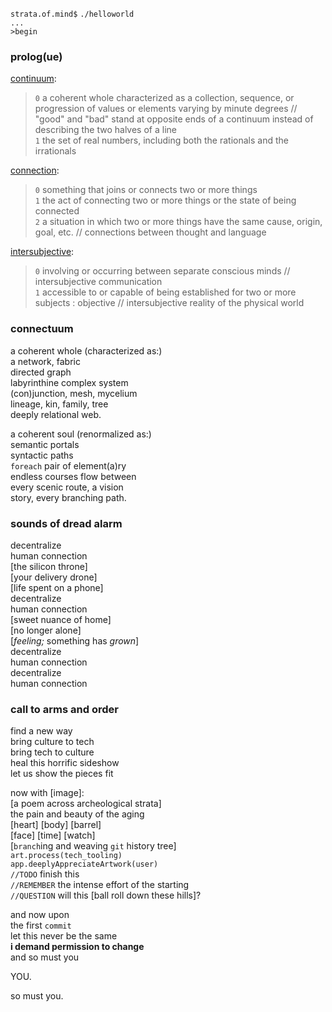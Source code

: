 `strata.of.mind$` `./helloworld` \
`...` \
`>begin`


### prolog(ue)

[continuum](https://www.merriam-webster.com/dictionary/continuum):

> `0` a coherent whole characterized as a collection, sequence, or progression of values or elements varying by minute degrees // "good" and "bad" stand at opposite ends of a continuum instead of describing the two halves of a line \
`1` the set of real numbers, including both the rationals and the irrationals

[connection](https://www.merriam-webster.com/dictionary/connection):

> `0` something that joins or connects two or more things \
`1` the act of connecting two or more things or the state of being connected \
`2` a situation in which two or more things have the same cause, origin, goal, etc. // connections between thought and language

[intersubjective](https://www.merriam-webster.com/dictionary/intersubjective):

> `0` involving or occurring between separate conscious minds // intersubjective communication \
`1` accessible to or capable of being established for two or more subjects : objective // intersubjective reality of the physical world


### connectuum

a coherent whole (characterized as:) \
a network, fabric \
directed graph \
labyrinthine complex system \
(con)junction, mesh, mycelium \
lineage, kin, family, tree \
deeply relational web.

a coherent soul (renormalized as:) \
semantic portals \
syntactic paths \
`foreach` pair of element(a)ry \
endless courses flow between \
every scenic route, a vision \
story, every branching path.


### sounds of dread alarm

decentralize \
human connection \
[the silicon throne] \
[your delivery drone] \
[life spent on a phone] \
decentralize \
human connection \
[sweet nuance of home] \
[no longer alone] \
[_feeling;_ something has _grown_] \
decentralize \
human connection \
decentralize \
human connection


### call to arms and order

find a new way \
bring culture to tech \
bring tech to culture \
heal this horrific sideshow \
let us show the pieces fit

now with [image]: \
[a poem across archeological strata] \
the pain and beauty of the aging \
[heart] [body] [barrel] \
[face] [time] [watch] \
[`branch`ing and weaving `git` history tree] \
`art.process(tech_tooling)` \
`app.deeplyAppreciateArtwork(user)` \
`//TODO` finish this \
`//REMEMBER` the intense effort of the starting \
`//QUESTION` will this [ball roll down these hills]?

and now upon \
the first `commit` \
let this never be the same \
**i demand permission to change** \
and so must you

YOU.

so must you.
